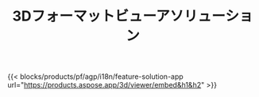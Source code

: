 ﻿---
title: 3Dフォーマットビューアソリューション 
weight: 7730
url: /ja/viewer
limit: 
description: 任意のデバイスからの3Dファイルの表示
---
{{< blocks/products/pf/agp/i18n/feature-solution-app url="https://products.aspose.app/3d/viewer/embed&h1&h2" >}} 
